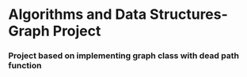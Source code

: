 # Algorithms and Data Structures-Graph Project
### Project based on implementing graph class with dead path function
